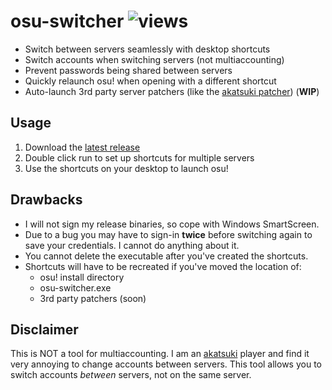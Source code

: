 # osu-switcher ![views](https://hits.seeyoufarm.com/api/count/incr/badge.svg?url=https%3A%2F%2Fgithub.com%2FDiamondMiner88%2Fosu-server-switcher&count_bg=%2379C83D&title_bg=%23555555&icon=github.svg&icon_color=%23E7E7E7&title=views&edge_flat=true)

- Switch between servers seamlessly with desktop shortcuts
- Switch accounts when switching servers (not multiaccounting)
- Prevent passwords being shared between servers
- Quickly relaunch osu! when opening with a different shortcut
- Auto-launch 3rd party server patchers (like the [akatsuki patcher](https://akatsuki.pw/patcher)) (**WIP**)

## Usage

1. Download the [latest release](https://github.com/DiamondMiner88/osu-switcher/releases/latest)
2. Double click run to set up shortcuts for multiple servers
3. Use the shortcuts on your desktop to launch osu!

## Drawbacks

- I will not sign my release binaries, so cope with Windows SmartScreen.
- Due to a bug you may have to sign-in **twice** before switching again to save your credentials. I cannot do anything
  about it.
- You cannot delete the executable after you've created the shortcuts.
- Shortcuts will have to be recreated if you've moved the location of:
    - osu! install directory
    - osu-switcher.exe
    - 3rd party patchers (soon)

## Disclaimer

This is NOT a tool for multiaccounting.
I am an [akatsuki](https://akatsuki.pw) player and find it very annoying to change accounts between servers.
This tool allows you to switch accounts *between* servers, not on the same server.
